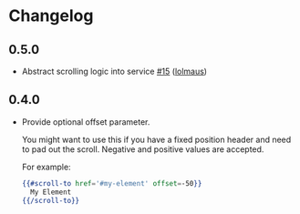 # Changelog

## 0.5.0
- Abstract scrolling logic into service [\#15](https://github.com/jasonkriss/ember-scroll-to/pull/15) ([lolmaus](https://github.com/lolmaus))

## 0.4.0
- Provide optional offset parameter.

  You might want to use this if you have a fixed
  position header and need to pad out the scroll.
  Negative and positive values are accepted.

  For example:
  ```handlebars
  {{#scroll-to href='#my-element' offset=-50}}
    My Element
  {{/scroll-to}}
  ```
